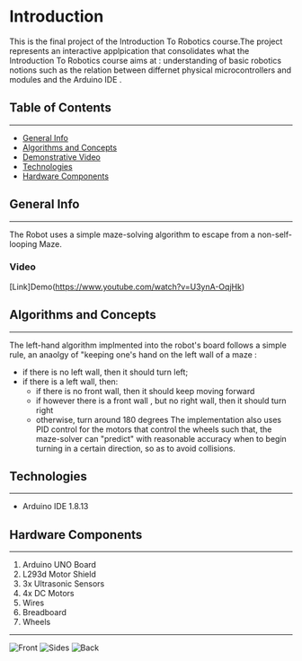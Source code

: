 # Introduction
This is the final project of the Introduction To Robotics course.The project represents an interactive applpication that consolidates what the Introduction To Robotics course aims at : understanding of basic robotics notions such as the relation between differnet physical microcontrollers and modules and the Arduino IDE .
## Table of Contents
---
* [General Info](#general-info)
* [Algorithms and Concepts](#algorithms-and-techniques)
* [Demonstrative Video](#demonstrative-video)
* [Technologies](#technologies)
* [Hardware Components](#hardwarware-components)

## General Info
---
The Robot uses a simple maze-solving algorithm to escape from a non-self-looping Maze. 
### Video
[Link]Demo(https://www.youtube.com/watch?v=U3ynA-OqjHk)
## Algorithms and Concepts
---
The left-hand algorithm implmented into the robot's board follows a simple rule, an anaolgy of "keeping one's hand on the left wall of a maze :
* if there is no left wall, then it should turn left;
* if there is a left wall, then:
	* if there is no front wall, then it should keep moving forward
	* if however there is a front wall , but no right wall, then it should turn right
	* otherwise, turn around 180 degrees
The implementation also uses PID control for the motors that control the wheels such that, the maze-solver can "predict" with reasonable accuracy when to begin turning in a certain direction, so as to avoid collisions.
## Technologies
---
* Arduino IDE 1.8.13
## Hardware Components
---
1. Arduino UNO Board
2. L293d Motor Shield
3. 3x Ultrasonic Sensors
4. 4x DC Motors
5. Wires
6. Breadboard
7. Wheels
---
![Front](https://imgur.com/a/haay68e)
![Sides](https://imgur.com/a/tLnTqJQ)
![Back](https://i.postimg.cc/pXgc3gqs/assemble3.jpg)